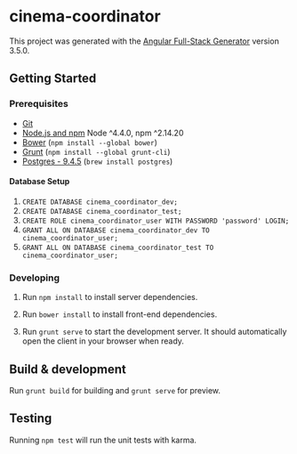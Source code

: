 # cinema-coordinator

This project was generated with the [Angular Full-Stack Generator](https://github.com/DaftMonk/generator-angular-fullstack) version 3.5.0.

## Getting Started

### Prerequisites

- [Git](https://git-scm.com/)
- [Node.js and npm](nodejs.org) Node ^4.4.0, npm ^2.14.20
- [Bower](bower.io) (`npm install --global bower`)
- [Grunt](http://gruntjs.com/) (`npm install --global grunt-cli`)
- [Postgres - 9.4.5](http://www.postgresql.org/) (`brew install postgres`)

#### Database Setup
1. `CREATE DATABASE cinema_coordinator_dev;`
1. `CREATE DATABASE cinema_coordinator_test;`
1. `CREATE ROLE cinema_coordinator_user WITH PASSWORD 'password' LOGIN;`
1. `GRANT ALL ON DATABASE cinema_coordinator_dev TO cinema_coordinator_user;`
1. `GRANT ALL ON DATABASE cinema_coordinator_test TO cinema_coordinator_user;`


### Developing

1. Run `npm install` to install server dependencies.

2. Run `bower install` to install front-end dependencies.

3. Run `grunt serve` to start the development server. It should automatically open the client in your browser when ready.

## Build & development

Run `grunt build` for building and `grunt serve` for preview.

## Testing

Running `npm test` will run the unit tests with karma.
